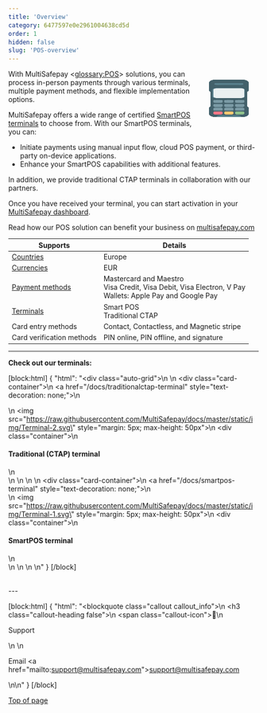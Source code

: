 ```yaml
---
title: 'Overview'
category: 6477597e0e2961004638cd5d
order: 1
hidden: false
slug: 'POS-overview'
---
```


<img src="https://raw.githubusercontent.com/MultiSafepay/docs/master/static/img/Terminal-1.svg" width="80" align="right" style="margin: 20px 20px 20px 30px; max-height: 75px"/>

With MultiSafepay <<glossary:POS>> solutions, you can process in-person payments through various terminals, multiple payment methods, and flexible implementation options.

MultiSafepay offers a wide range of certified [SmartPOS terminals](https://www.multisafepay.com/nl_nl/oplossingen/in-person-pos/pin-terminals) to choose from. With our SmartPOS terminals, you can:

- Initiate payments using manual input flow, cloud POS payment, or third-party on-device applications.
- Enhance your SmartPOS capabilities with additional features.

In addition, we provide traditional CTAP terminals in collaboration with our partners.

Once you have received your terminal, you can start activation in your [MultiSafepay dashboard](https://merchant.multisafepay.com/).

Read how our POS solution can benefit your business on [multisafepay.com](https://www.multisafepay.com/solutions/in-person)

|     Supports | Details |
| --- | ---|
|[Countries](/docs/payment-methods#payment-methods-by-country) |Europe    |
| [Currencies](/docs/currencies/)  | EUR    |
|[Payment methods](/docs/payment-pages/)  | Mastercard and Maestro <br> Visa Credit, Visa Debit, Visa Electron, V Pay <br> Wallets: Apple Pay and Google Pay    |
| <a href="https://www.multisafepay.com/nl_nl/oplossingen/in-person-pos/pin-terminals" target="_blank">Terminals</a> <i class="fa fa-external-link" style="font-size:12px;color:#8b929e"></i>  | Smart POS <br> Traditional CTAP     |
| Card entry methods | Contact, Contactless, and Magnetic stripe |
| Card verification methods | PIN online, PIN offline, and signature |

---

**Check out our terminals:**

[block:html]
{
  "html": "<div class=\"auto-grid\">\n \n  <div class=\"card-container\">\n        <a href=\"/docs/traditionalctap-terminal\" style=\"text-decoration: none;\">\n            <div>\n                <img src=\"https://raw.githubusercontent.com/MultiSafepay/docs/master/static/img/Terminal-2.svg\" style=\"margin: 5px; max-height: 50px\">\n                <div class=\"container\">\n                    <h4><b>Traditional (CTAP) terminal</b></h4>\n                </div>\n            </div>\n        </a>\n    </div>\n  <div class=\"card-container\">\n        <a href=\"/docs/smartpos-terminal\" style=\"text-decoration: none;\">\n            <div>\n                <img src=\"https://raw.githubusercontent.com/MultiSafepay/docs/master/static/img/Terminal-1.svg\" style=\"margin: 5px; max-height: 50px\">\n                <div class=\"container\">\n                    <h4><b>SmartPOS terminal</b></h4>\n                </div>\n            </div>\n        </a>\n    </div>\n<style>\n\nb {\n  color: #384248 !important;\n}\n  \n.auto-grid {\n  --auto-grid-min-size: 250px;\n  \n  display: grid;\n  grid-template-columns: repeat(auto-fill, minmax(var(--auto-grid-min-size), 1fr));\n}\n\n.card-container {\n  box-shadow: 0 4px 8px 0 rgba(0, 0, 0, 0.2); /* this adds the \"card\" effect */\n  padding: 16px;\n  text-align: center;\n  border-radius: 5px;\n  margin: 15px\n} \n\n.card-container:hover {\n  box-shadow: 0 8px 16px 0 rgb(0 0 0 / 20%);\n  transform: translateY(-0.2rem);\n  transition: all 0.2s;\n  cursor: pointer;\n}  \n\n</style>"
}
[/block]

<br>
---

[block:html]
{
  "html": "<blockquote class=\"callout callout_info\">\n    <h3 class=\"callout-heading false\">\n        <span class=\"callout-icon\">💬</span>\n        <p>Support</p>\n    </h3>\n    <p>Email <a href=\"mailto:support@multisafepay.com\">support@multisafepay.com</a></p>\n</blockquote>\n"
}
[/block]

[Top of page](#)